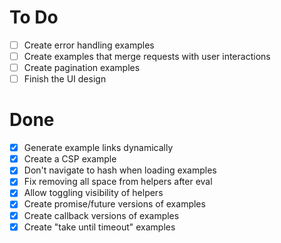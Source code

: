 # To Do

- [ ] Create error handling examples
- [ ] Create examples that merge requests with user interactions
- [ ] Create pagination examples
- [ ] Finish the UI design

# Done

- [x] Generate example links dynamically
- [x] Create a CSP example
- [x] Don't navigate to hash when loading examples
- [x] Fix removing all space from helpers after eval
- [x] Allow toggling visibility of helpers
- [x] Create promise/future versions of examples
- [x] Create callback versions of examples
- [x] Create "take until timeout" examples
